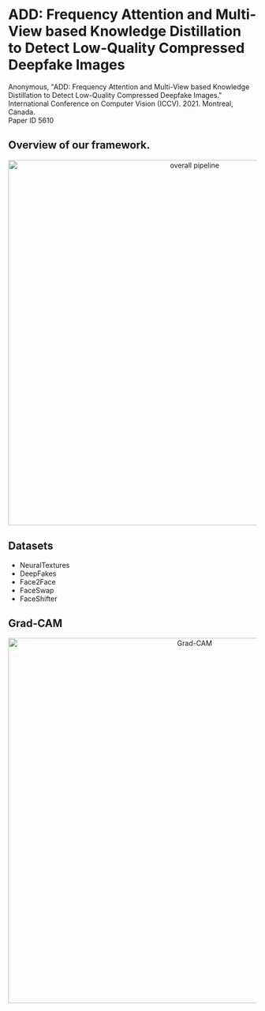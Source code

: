 # ADD: Frequency Attention and Multi-View based Knowledge Distillation to Detect Low-Quality Compressed Deepfake Images
Anonymous, "ADD: Frequency Attention and Multi-View based Knowledge Distillation to Detect Low-Quality Compressed Deepfake Images."  <br /> 
International Conference on Computer Vision (ICCV). 2021. Montreal, Canada. <br /> 
Paper ID 5610 



## Overview of our framework.
<p align="center">
    <img src="https://i.ibb.co/KmxVRQw/overall-pipeline.png" width="740" alt="overall pipeline">
<p>

## Datasets
* NeuralTextures
* DeepFakes
* Face2Face
* FaceSwap
* FaceShifter

## Grad-CAM
<p align="center">
    <img src="https://i.ibb.co/1LXpZ9n/gradcam.png" width="740" alt="Grad-CAM">
<p>
